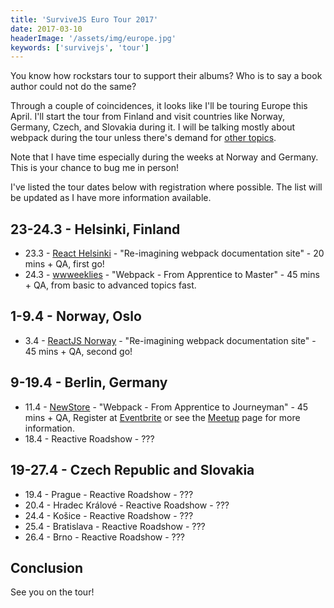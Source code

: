 ```yaml
---
title: 'SurviveJS Euro Tour 2017'
date: 2017-03-10
headerImage: '/assets/img/europe.jpg'
keywords: ['survivejs', 'tour']
---
```


You know how rockstars tour to support their albums? Who is to say a book author could not do the same?

Through a couple of coincidences, it looks like I'll be touring Europe this April. I'll start the tour from Finland and visit countries like Norway, Germany, Czech, and Slovakia during it. I will be talking mostly about webpack during the tour unless there's demand for [other topics](https://presentations.survivejs.com/).

Note that I have time especially during the weeks at Norway and Germany. This is your chance to bug me in person!

I've listed the tour dates below with registration where possible. The list will be updated as I have more information available.

## 23-24.3 - Helsinki, Finland

* 23.3 - [React Helsinki](https://meetabit.com/communities/react-helsinki) - "Re-imagining webpack documentation site" - 20 mins + QA, first go!
* 24.3 - [wwweeklies](http://wwweeklies.com/) - "Webpack - From Apprentice to Master" - 45 mins + QA, from basic to advanced topics fast.

## 1-9.4 - Norway, Oslo

* 3.4 - [ReactJS Norway](https://www.meetup.com/ReactJS-Oslo-Meetup/events/238536172/) - "Re-imagining webpack documentation site" - 45 mins + QA, second go!

## 9-19.4 - Berlin, Germany

* 11.4 - [NewStore](https://www.meetup.com/NewStore/) - "Webpack - From Apprentice to Journeyman" - 45 mins + QA, Register at [Eventbrite](https://www.eventbrite.de/e/webpack-from-apprentice-to-journeyman-with-juho-vepsalainen-tickets-32719397599) or see the [Meetup](https://www.meetup.com/NewStore/events/238314252/) page for more information.
* 18.4 - Reactive Roadshow - ???

## 19-27.4 - Czech Republic and Slovakia

* 19.4 - Prague - Reactive Roadshow - ???
* 20.4 - Hradec Králové - Reactive Roadshow - ???
* 24.4 - Košice - Reactive Roadshow - ???
* 25.4 - Bratislava - Reactive Roadshow - ???
* 26.4 - Brno - Reactive Roadshow - ???

## Conclusion

See you on the tour!
